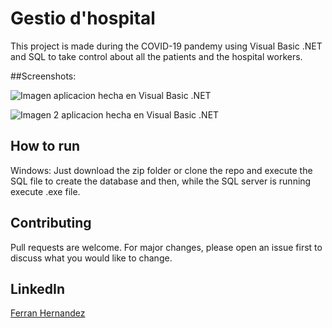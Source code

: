 # Gestio d'hospital

This project is made during the COVID-19 pandemy using Visual Basic .NET and SQL to take control about all the patients and the hospital workers.

##Screenshots:

![Imagen aplicacion hecha en Visual Basic .NET](https://github.com/Ferranv3/Demos/tree/master/GestioHospital/GestioHospitalVisualBasic.png)

![Imagen 2 aplicacion hecha en Visual Basic .NET](https://github.com/Ferranv3/Demos/tree/master/GestioHospital/GestioHospital2VisualBasic.png)

## How to run
Windows:
Just download the zip folder or clone the repo and execute the SQL file to create the database and then, while the SQL server is running execute .exe file.

## Contributing
Pull requests are welcome. For major changes, please open an issue first to discuss what you would like to change.

## LinkedIn
[Ferran Hernandez](https://es.linkedin.com/in/ferran-hernández-510642187)